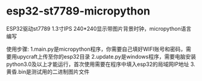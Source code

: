 # esp32-st7789-micropython
ESP32驱动st7789 1.3寸IPS 240*240显示带图片背景时钟，micropython语言编写

使用步骤:
  1.main.py是micropython程序，你需要自己填好WIFI账号和密码，需要用upycraft上传至你的esp32目录
  2.update.py是windows程序，需要电脑安装python3.0及以上才能运行，首次使用需要在程序中填入esp32的局域网IP地址
  3.黄昏.bin是测试用的二进制图片文件
